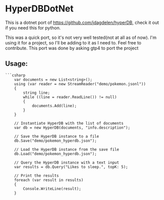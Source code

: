 # HyperDBDotNet
This is a dotnet port of https://github.com/jdagdelen/hyperDB, check it out if you need this for python.

This was a quick port, so it's not very well tested(not at all as of now). I'm using it for a project, so I'll be adding to it as I need to. Feel free to contribute.
This port was done by asking gtp4 to port the project

## Usage:

    ```csharp
        var documents = new List<string>();
        using (var reader = new StreamReader("demo/pokemon.jsonl"))
        {
            string line;
            while ((line = reader.ReadLine()) != null)
            {
                documents.Add(line);
            }
        }

        // Instantiate HyperDB with the list of documents
        var db = new HyperDB(documents, "info.description");

        // Save the HyperDB instance to a file
        db.Save("demo/pokemon_hyperdb.json");

        // Load the HyperDB instance from the save file
        db.Load("demo/pokemon_hyperdb.json");

        // Query the HyperDB instance with a text input
        var results = db.Query("Likes to sleep.", topK: 5);

        // Print the results
        foreach (var result in results)
        {
            Console.WriteLine(result);
        }
```


